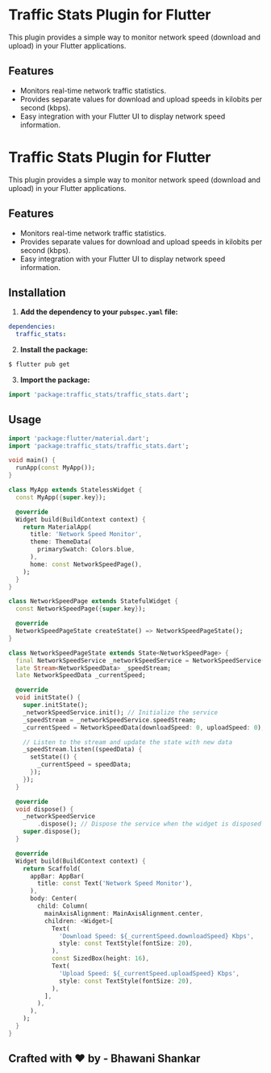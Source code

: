 # Traffic Stats Plugin for Flutter

This plugin provides a simple way to monitor network speed (download and upload) in your Flutter applications.

## Features

* Monitors real-time network traffic statistics.
* Provides separate values for download and upload speeds in kilobits per second (kbps).
* Easy integration with your Flutter UI to display network speed information.

# Traffic Stats Plugin for Flutter

This plugin provides a simple way to monitor network speed (download and upload) in your Flutter applications.

## Features

* Monitors real-time network traffic statistics.
* Provides separate values for download and upload speeds in kilobits per second (kbps).
* Easy integration with your Flutter UI to display network speed information.

## Installation

1. **Add the dependency to your `pubspec.yaml` file:**

```yaml
dependencies:
  traffic_stats: 
```

2. **Install the package:**

```bash
$ flutter pub get
```

3. **Import the package:**

```dart
import 'package:traffic_stats/traffic_stats.dart'; 
```

## Usage

```dart
import 'package:flutter/material.dart';
import 'package:traffic_stats/traffic_stats.dart';

void main() {
  runApp(const MyApp());
}

class MyApp extends StatelessWidget {
  const MyApp({super.key});

  @override
  Widget build(BuildContext context) {
    return MaterialApp(
      title: 'Network Speed Monitor',
      theme: ThemeData(
        primarySwatch: Colors.blue,
      ),
      home: const NetworkSpeedPage(),
    );
  }
}

class NetworkSpeedPage extends StatefulWidget {
  const NetworkSpeedPage({super.key});

  @override
  NetworkSpeedPageState createState() => NetworkSpeedPageState();
}

class NetworkSpeedPageState extends State<NetworkSpeedPage> {
  final NetworkSpeedService _networkSpeedService = NetworkSpeedService();
  late Stream<NetworkSpeedData> _speedStream;
  late NetworkSpeedData _currentSpeed;

  @override
  void initState() {
    super.initState();
    _networkSpeedService.init(); // Initialize the service
    _speedStream = _networkSpeedService.speedStream;
    _currentSpeed = NetworkSpeedData(downloadSpeed: 0, uploadSpeed: 0);

    // Listen to the stream and update the state with new data
    _speedStream.listen((speedData) {
      setState(() {
        _currentSpeed = speedData;
      });
    });
  }

  @override
  void dispose() {
    _networkSpeedService
        .dispose(); // Dispose the service when the widget is disposed
    super.dispose();
  }

  @override
  Widget build(BuildContext context) {
    return Scaffold(
      appBar: AppBar(
        title: const Text('Network Speed Monitor'),
      ),
      body: Center(
        child: Column(
          mainAxisAlignment: MainAxisAlignment.center,
          children: <Widget>[
            Text(
              'Download Speed: ${_currentSpeed.downloadSpeed} Kbps',
              style: const TextStyle(fontSize: 20),
            ),
            const SizedBox(height: 16),
            Text(
              'Upload Speed: ${_currentSpeed.uploadSpeed} Kbps',
              style: const TextStyle(fontSize: 20),
            ),
          ],
        ),
      ),
    );
  }
}
```

## Crafted with ❤️ by - Bhawani Shankar


